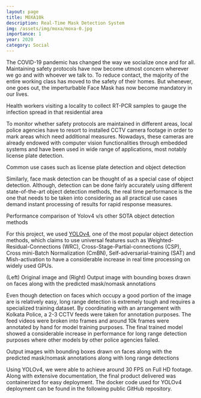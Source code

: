 ```yaml
---
layout: page
title: MOXA10k
description: Real-Time Mask Detection System
img: /assets/img/moxa/moxa-0.jpg
importance: 1
year: 2020
category: Social
---
```


The COVID-19 pandemic has changed the way we socialize once and for all. Maintaining safety protocols have now become utmost concern wherever we go and with whoever we talk to. To reduce contact, the majority of the entire working class has moved to the safety of their homes. But whenever, one goes out, the imperturbable Face Mask has now become mandatory in our lives.

<div class="row justify-content-sm-center">
    <div class="col-sm-10 mt-3">
        <img class="img-fluid rounded z-depth-1" src="https://www.indiaspend.com/h-upload/2020/12/17/359858-covid-19-retrospective1600.jpg" alt="" title=""/>
    </div>
</div>
<div class="caption">
    Health workers visiting a locality to collect RT-PCR samples to gauge the infection spread in that residential area
</div>

To monitor whether safety protocols are maintained in different areas, local police agencies have to resort to installed CCTV camera footage in order to mark areas which need additional measures. Nowadays, these cameras are already endowed with computer vision functionalities through embedded systems and have been used in wide range of applications, most notably license plate detection.

<div class="row justify-content-sm-center">
    <div class="col-sm-6 mt-3">
        <img class="img-fluid rounded z-depth-1" src="https://sod.pixlab.io/images/out_plate.png" alt="" title=""/>
    </div>
    <div class="col-sm-6 mt-3">
        <img class="img-fluid rounded z-depth-1" src="https://learn.alwaysai.co/hubfs/object-dectection-4.jpg" alt="" title=""/>
    </div>
</div>
<div class="caption">
    Common use cases such as license plate detection and object detection
</div>

Similarly, face mask detection can be thought of as a special case of object detection. Although, detection can be done fairly accurately using different state-of-the-art object detection methods, the real time performance is the one that needs to be taken into considering as all practical use cases demand instant processing of results for rapid response measures.

<div class="row justify-content-sm-center">
    <div class="col-sm-8 mt-3">
        <img class="img-fluid rounded z-depth-1" src="https://user-images.githubusercontent.com/4096485/82835867-f1c62380-9ecd-11ea-9134-1598ed2abc4b.png" alt="" title=""/>
    </div>  
</div>
<div class="caption">
    Performance comparison of Yolov4 v/s other SOTA object detection methods
</div>

For this project, we used [YOLOv4](https://arxiv.org/abs/2004.10934), one of the most popular object detection methods, which claims to use universal features such as Weighted-Residual-Connections (WRC), Cross-Stage-Partial-connections (CSP), Cross mini-Batch Normalization (CmBN), Self-adversarial-training (SAT) and Mish-activation to have a considerable increase in real time processing on widely used GPUs.

<div class="row justify-content-sm-center">
    <div class="col-sm-6 mt-3">
        <img class="img-fluid rounded z-depth-1" src="{{ '/assets/img/moxa/moxa-1a.jpg' | relative_url }}" alt="" title=""/>
    </div>
    <div class="col-sm-6 mt-3">
        <img class="img-fluid rounded z-depth-1" src="{{ '/assets/img/moxa/moxa-1b.jpg' | relative_url }}" alt="" title=""/>
    </div>
</div>
<div class="caption">
    (Left) Original image and (Right) Output image with bounding boxes drawn on faces along with the predicted mask/nomask annotations
</div>

Even though detection on faces which occupy a good portion of the image are is relatively easy, long range detection is extremely tough and requires a specialized training dataset. By coordinating with an arrangement with Kolkata Police, a 2-3 CCTV feeds were taken for annotation purposes. The feed videos were broken into frames and around 10k frames were annotated by hand for model training purposes. The final trained model showed a considerable increase in performance for long range detection purposes where other models by other police agencies failed.

<div class="row justify-content-sm-center">
    <div class="col-sm-10 mt-3">
        <img class="img-fluid rounded z-depth-1" src="{{ '/assets/img/moxa/moxa-2a.jpg' | relative_url }}" alt="" title=""/>
    </div>
    <div class="col-sm-6 mt-3">
        <img class="img-fluid rounded z-depth-1" src="{{ '/assets/img/moxa/moxa-2b.jpg' | relative_url }}" alt="" title=""/>
    </div>
    <div class="col-sm-6 mt-3">
        <img class="img-fluid rounded z-depth-1" src="{{ '/assets/img/moxa/moxa-2c.jpg' | relative_url }}" alt="" title=""/>
    </div>
</div>
<div class="caption">
   Output images with bounding boxes drawn on faces along with the predicted mask/nomask annotations along with long range detections
</div>

Using YOLOv4, we were able to achieve around 30 FPS on Full HD footage.
Along with extensive documentation, the final product delivered was containerized for easy deployment. The docker code used for YOLOv4 deployment can be found in the following public GitHub repository.

<div class="row justify-content-sm-center">
    <div class="col-sm-5 mt-3">
        <a href="https://github.com/nathzi1505/yolov4-darknet-docker" target="_blank">
        <img class="img-fluid rounded z-depth-1" src="{{ '/assets/img/moxa/moxa-3.jpg' | relative_url }}" alt="" title=""/>
        </a>
    </div>
</div>